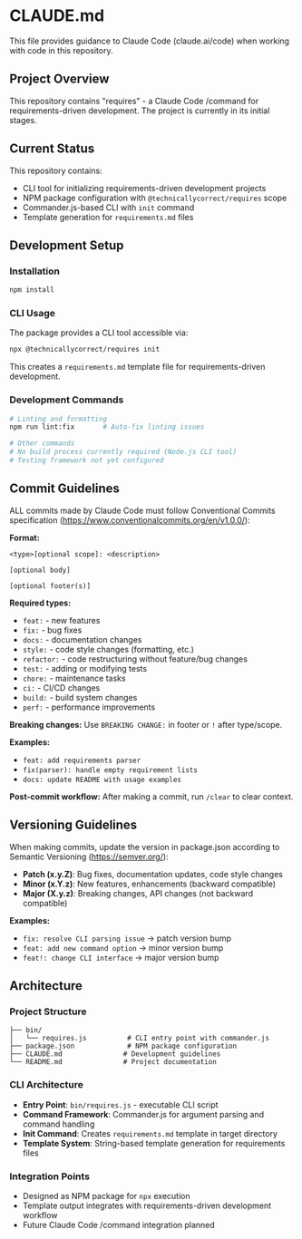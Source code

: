 # CLAUDE.md

This file provides guidance to Claude Code (claude.ai/code) when working with code in this repository.

## Project Overview

This repository contains "requires" - a Claude Code /command for requirements-driven development. The project is currently in its initial stages.

## Current Status

This repository contains:
- CLI tool for initializing requirements-driven development projects
- NPM package configuration with `@technicallycorrect/requires` scope
- Commander.js-based CLI with `init` command
- Template generation for `requirements.md` files

## Development Setup

### Installation
```bash
npm install
```

### CLI Usage
The package provides a CLI tool accessible via:
```bash
npx @technicallycorrect/requires init
```

This creates a `requirements.md` template file for requirements-driven development.

### Development Commands
```bash
# Linting and formatting
npm run lint:fix       # Auto-fix linting issues

# Other commands
# No build process currently required (Node.js CLI tool)
# Testing framework not yet configured
```

## Commit Guidelines

ALL commits made by Claude Code must follow Conventional Commits specification (https://www.conventionalcommits.org/en/v1.0.0/):

**Format:**
```
<type>[optional scope]: <description>

[optional body]

[optional footer(s)]
```

**Required types:**
- `feat:` - new features
- `fix:` - bug fixes
- `docs:` - documentation changes
- `style:` - code style changes (formatting, etc.)
- `refactor:` - code restructuring without feature/bug changes
- `test:` - adding or modifying tests
- `chore:` - maintenance tasks
- `ci:` - CI/CD changes
- `build:` - build system changes
- `perf:` - performance improvements

**Breaking changes:** Use `BREAKING CHANGE:` in footer or `!` after type/scope.

**Examples:**
- `feat: add requirements parser`
- `fix(parser): handle empty requirement lists`
- `docs: update README with usage examples`

**Post-commit workflow:**
After making a commit, run `/clear` to clear context.

## Versioning Guidelines

When making commits, update the version in package.json according to Semantic Versioning (https://semver.org/):

- **Patch (x.y.Z)**: Bug fixes, documentation updates, code style changes
- **Minor (x.Y.z)**: New features, enhancements (backward compatible)
- **Major (X.y.z)**: Breaking changes, API changes (not backward compatible)

**Examples:**
- `fix: resolve CLI parsing issue` → patch version bump
- `feat: add new command option` → minor version bump  
- `feat!: change CLI interface` → major version bump

## Architecture

### Project Structure
```
├── bin/
│   └── requires.js          # CLI entry point with commander.js
├── package.json             # NPM package configuration
├── CLAUDE.md               # Development guidelines
└── README.md               # Project documentation
```

### CLI Architecture
- **Entry Point**: `bin/requires.js` - executable CLI script
- **Command Framework**: Commander.js for argument parsing and command handling  
- **Init Command**: Creates `requirements.md` template in target directory
- **Template System**: String-based template generation for requirements files

### Integration Points
- Designed as NPM package for `npx` execution
- Template output integrates with requirements-driven development workflow
- Future Claude Code /command integration planned